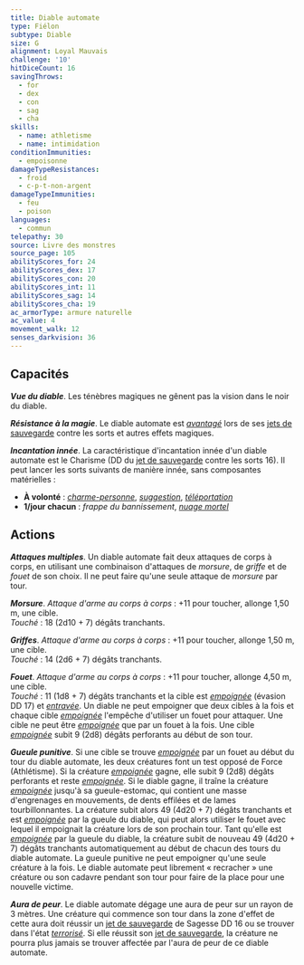 ```yaml
---
title: Diable automate
type: Fiélon
subtype: Diable
size: G
alignment: Loyal Mauvais
challenge: '10'
hitDiceCount: 16
savingThrows:
  - for
  - dex
  - con
  - sag
  - cha
skills:
  - name: athletisme
  - name: intimidation
conditionImmunities:
  - empoisonne
damageTypeResistances:
  - froid
  - c-p-t-non-argent
damageTypeImmunities:
  - feu
  - poison
languages:
  - commun
telepathy: 30
source: Livre des monstres
source_page: 105
abilityScores_for: 24
abilityScores_dex: 17
abilityScores_con: 20
abilityScores_int: 11
abilityScores_sag: 14
abilityScores_cha: 19
ac_armorType: armure naturelle
ac_value: 4
movement_walk: 12
senses_darkvision: 36
---
```

## Capacités
_**Vue du diable**_. Les ténèbres magiques ne gênent pas la vision dans le noir du diable.

_**Résistance à la magie**_. Le diable automate est [_avantagé_](/utiliser-les-caracteristiques/#avantage-et-desavantage) lors de ses [jets de sauvegarde](/utiliser-les-caracteristiques/#jets-de-sauvegarde) contre les sorts et autres effets magiques.

_**Incantation innée**_. La caractéristique d'incantation innée d'un diable automate est le Charisme (DD du [jet de sauvegarde](/utiliser-les-caracteristiques/#jets-de-sauvegarde) contre les sorts 16). Il peut lancer les sorts suivants de manière innée, sans composantes matérielles :
* **À volonté** : [_charme-personne_](/grimoire/charme-personne/), [_suggestion_](/grimoire/suggestion/), [_téléportation_](/grimoire/teleportation/)
* **1/jour chacun** : _frappe du bannissement_, [_nuage mortel_](/grimoire/nuage-mortel/)

## Actions
_**Attaques multiples**_. Un diable automate fait deux attaques de corps à corps, en utilisant une combinaison d'attaques de _morsure_, de _griffe_ et de _fouet_ de son choix. Il ne peut faire qu'une seule attaque de _morsure_ par tour.

_**Morsure**_. _Attaque d'arme au corps à corps_ : +11 pour toucher, allonge 1,50 m, une cible.  
_Touché_ : 18 (2d10 + 7) dégâts tranchants.

_**Griffes**_. _Attaque d'arme au corps à corps_ : +11 pour toucher, allonge 1,50 m, une cible.  
_Touché_ : 14 (2d6 + 7) dégâts tranchants.

_**Fouet**_. _Attaque d'arme au corps à corps_ : +11 pour toucher, allonge 4,50 m, une cible.  
_Touché_ : 11 (1d8 + 7) dégâts tranchants et la cible est [_empoignée_](/gerer-la-sante-du-personnage/#empoigne) (évasion DD 17) et [_entravée_](/gerer-la-sante-du-personnage/#entrave). Un diable ne peut empoigner que deux cibles à la fois et chaque cible [_empoignée_](/gerer-la-sante-du-personnage/#empoigne) l'empêche d'utiliser un fouet pour attaquer. Une cible ne peut être [_empoignée_](/gerer-la-sante-du-personnage/#empoigne) que par un fouet à la fois. Une cible [_empoignée_](/gerer-la-sante-du-personnage/#empoigne) subit 9 (2d8) dégâts perforants au début de son tour.

_**Gueule punitive**_. Si une cible se trouve [_empoignée_](/gerer-la-sante-du-personnage/#empoigne) par un fouet au début du tour du diable automate, les deux créatures font un test opposé de Force (Athlétisme). Si la créature [_empoignée_](/gerer-la-sante-du-personnage/#empoigne) gagne, elle subit 9 (2d8) dégâts perforants et reste [_empoignée_](/gerer-la-sante-du-personnage/#empoigne). Si le diable gagne, il traîne la créature [_empoignée_](/gerer-la-sante-du-personnage/#empoigne) jusqu'à sa gueule-estomac, qui contient une masse d'engrenages en mouvements, de dents effilées et de lames tourbillonnantes. La créature subit alors 49 (4d20 + 7) dégâts tranchants et est [_empoignée_](/gerer-la-sante-du-personnage/#empoigne) par la gueule du diable, qui peut alors utiliser le fouet avec lequel il empoignait la créature lors de son prochain tour. Tant qu'elle est [_empoignée_](/gerer-la-sante-du-personnage/#empoigne) par la gueule du diable, la créature subit de nouveau 49 (4d20 + 7) dégâts tranchants automatiquement au début de chacun des tours du diable automate. La gueule punitive ne peut empoigner qu'une seule créature à la fois. Le diable automate peut librement « recracher » une créature ou son cadavre pendant son tour pour faire de la place pour une nouvelle victime.

_**Aura de peur**_. Le diable automate dégage une aura de peur sur un rayon de 3 mètres. Une créature qui commence son tour dans la zone d'effet de cette aura doit réussir un [jet de sauvegarde](/utiliser-les-caracteristiques/#jets-de-sauvegarde) de Sagesse DD 16 ou se trouver dans l'état [_terrorisé_](/gerer-la-sante-du-personnage/#terrorise). Si elle réussit son [jet de sauvegarde](/utiliser-les-caracteristiques/#jets-de-sauvegarde), la créature ne pourra plus jamais se trouver affectée par l'aura de peur de ce diable automate.
